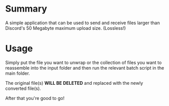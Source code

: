 # Summary
A simple application that can be used to send and receive files larger than Discord's 50 Megabyte maximum upload size.  (Lossless!)

# Usage
Simply put the file you want to unwrap or the collection of files you want to reassemble into the input folder and then run the relevant batch script in the main folder.

The original file(s) **WILL BE DELETED** and replaced with the newly converted file(s).

After that you're good to go!